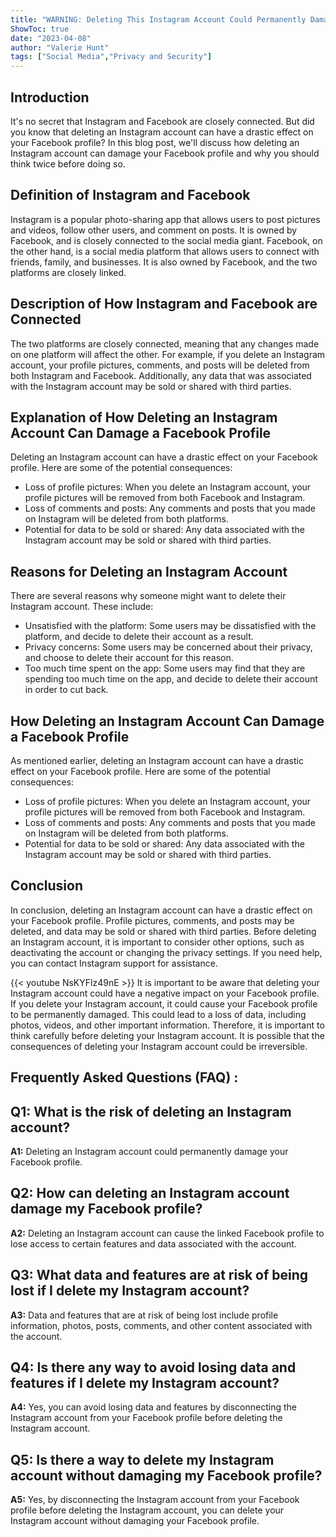 ```yaml
---
title: "WARNING: Deleting This Instagram Account Could Permanently Damage Your Facebook Profile!"
ShowToc: true 
date: "2023-04-08"
author: "Valerie Hunt" 
tags: ["Social Media","Privacy and Security"]
---
```

## Introduction

It's no secret that Instagram and Facebook are closely connected. But did you know that deleting an Instagram account can have a drastic effect on your Facebook profile? In this blog post, we'll discuss how deleting an Instagram account can damage your Facebook profile and why you should think twice before doing so. 

## Definition of Instagram and Facebook

Instagram is a popular photo-sharing app that allows users to post pictures and videos, follow other users, and comment on posts. It is owned by Facebook, and is closely connected to the social media giant. Facebook, on the other hand, is a social media platform that allows users to connect with friends, family, and businesses. It is also owned by Facebook, and the two platforms are closely linked. 

## Description of How Instagram and Facebook are Connected

The two platforms are closely connected, meaning that any changes made on one platform will affect the other. For example, if you delete an Instagram account, your profile pictures, comments, and posts will be deleted from both Instagram and Facebook. Additionally, any data that was associated with the Instagram account may be sold or shared with third parties.

## Explanation of How Deleting an Instagram Account Can Damage a Facebook Profile

Deleting an Instagram account can have a drastic effect on your Facebook profile. Here are some of the potential consequences: 

- Loss of profile pictures: When you delete an Instagram account, your profile pictures will be removed from both Facebook and Instagram.
- Loss of comments and posts: Any comments and posts that you made on Instagram will be deleted from both platforms.
- Potential for data to be sold or shared: Any data associated with the Instagram account may be sold or shared with third parties.

## Reasons for Deleting an Instagram Account

There are several reasons why someone might want to delete their Instagram account. These include: 

- Unsatisfied with the platform: Some users may be dissatisfied with the platform, and decide to delete their account as a result.
- Privacy concerns: Some users may be concerned about their privacy, and choose to delete their account for this reason.
- Too much time spent on the app: Some users may find that they are spending too much time on the app, and decide to delete their account in order to cut back.

## How Deleting an Instagram Account Can Damage a Facebook Profile

As mentioned earlier, deleting an Instagram account can have a drastic effect on your Facebook profile. Here are some of the potential consequences: 

- Loss of profile pictures: When you delete an Instagram account, your profile pictures will be removed from both Facebook and Instagram.
- Loss of comments and posts: Any comments and posts that you made on Instagram will be deleted from both platforms.
- Potential for data to be sold or shared: Any data associated with the Instagram account may be sold or shared with third parties.

## Conclusion

In conclusion, deleting an Instagram account can have a drastic effect on your Facebook profile. Profile pictures, comments, and posts may be deleted, and data may be sold or shared with third parties. Before deleting an Instagram account, it is important to consider other options, such as deactivating the account or changing the privacy settings. If you need help, you can contact Instagram support for assistance.

{{< youtube NsKYFlz49nE >}} 
It is important to be aware that deleting your Instagram account could have a negative impact on your Facebook profile. If you delete your Instagram account, it could cause your Facebook profile to be permanently damaged. This could lead to a loss of data, including photos, videos, and other important information. Therefore, it is important to think carefully before deleting your Instagram account. It is possible that the consequences of deleting your Instagram account could be irreversible.

## Frequently Asked Questions (FAQ) :
## Q1: What is the risk of deleting an Instagram account?

**A1:** Deleting an Instagram account could permanently damage your Facebook profile.

## Q2: How can deleting an Instagram account damage my Facebook profile?

**A2:** Deleting an Instagram account can cause the linked Facebook profile to lose access to certain features and data associated with the account.

## Q3: What data and features are at risk of being lost if I delete my Instagram account?

**A3:** Data and features that are at risk of being lost include profile information, photos, posts, comments, and other content associated with the account. 

## Q4: Is there any way to avoid losing data and features if I delete my Instagram account?

**A4:** Yes, you can avoid losing data and features by disconnecting the Instagram account from your Facebook profile before deleting the Instagram account.

## Q5: Is there a way to delete my Instagram account without damaging my Facebook profile?

**A5:** Yes, by disconnecting the Instagram account from your Facebook profile before deleting the Instagram account, you can delete your Instagram account without damaging your Facebook profile.


